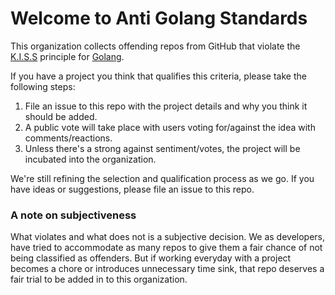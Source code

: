 # Welcome to Anti Golang Standards

This organization collects offending repos from GitHub that violate the [K.I.S.S](https://en.wikipedia.org/wiki/KISS_principle) principle for [Golang](https://golang.org/doc/faq#Why_doesnt_Go_have_feature_X).

If you have a project you think that qualifies this criteria, please take the following steps:
1. File an issue to this repo with the project details and why you think it should be added.
2. A public vote will take place with users voting for/against the idea with comments/reactions.
3. Unless there's a strong against sentiment/votes, the project will be incubated into the organization.

We're still refining the selection and qualification process as we go. If you have ideas or suggestions, please file an issue to this repo.

### A note on subjectiveness
What violates and what does not is a subjective decision. We as developers, have tried to accommodate as many repos to give them a fair chance of not being classified as offenders. But if working everyday with a project becomes a chore or introduces unnecessary time sink, that repo deserves a fair trial to be added in to this organization. 

